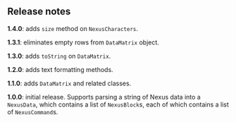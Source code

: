## Release notes

**1.4.0**: adds `size` method on `NexusCharacters`.

**1.3.1**: eliminates empty rows from `DataMatrix` object.

**1.3.0**: adds `toString` on `DataMatrix`.

**1.2.0**: adds text formatting methods.

**1.1.0**:  adds `DataMatrix` and related classes.

**1.0.0**: initial release.  Supports parsing a string of Nexus data into a `NexusData`, which contains a list of `NexusBlock`s, each of which contains a list of `NexusCommand`s.
